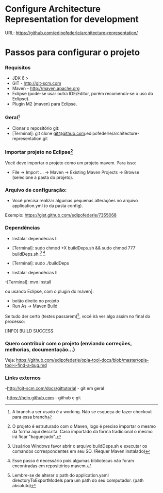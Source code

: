 # Configure Architecture Representation for development

URL: https://github.com/edipofederle/architecture-representation/

# Passos para configurar o projeto

### Requisitos
 - JDK 6 >
 - GIT - http://git-scm.com
 - Maven - http://maven.apache.org
 - Eclipse (pode-se usar outra IDE/Editor, porém recomenda-se o uso do Eclipse).
 - Plugin M2 (maven) para Eclipse.
 

### Geral[^2]

 - Clonar o repositório git:
 - [Terminal]: git clone git@github.com:edipofederle/architecture-representation.git

### Importar projeto no Eclipse[^1]

 Você deve importar o projeto como um projeto mavem. Para isso:
 
 - File -> Import ... -> Maven -> Existing Maven Projects -> Browse (selecione a pasta do projeto).

### Arquivo de configuração:
 - Você precisa realizar algumas pequenas alterações no arquivo application.yml (o da pasta config).
 
 <script src="https://gist.github.com/edipofederle/7355068.js"></script>
 
   Exemplo: https://gist.github.com/edipofederle/7355068

### Dependências

 - Instalar dependêcias I:
  - [Terminal]: sudo chmod +X buildDeps.sh && sudo chmod 777 buildDeps.sh [^3] [^4]
  - [Terminal]: sudo ./buildDeps
  
 - Instalar dependêcias II
 
  -[Terminal]: mvn install


  ou usando Eclipse, com o plugin do maven]: 

   * botão direito no projeto
   * Run As -> Maven Build

  Se tudo der certo (testes passarem)[^5], você irá ver algo assim no final do processo:
  
  [INFO] BUILD SUCCESS
  
  
### Quero contribuir com o projeto (enviando correções, melhorias, documentação...)
  
 Veja: <https://github.com/edipofederle/opla-tool-docs/blob/master/opla-tool-i-find-a-bug.md>
  
  
### Links externos
-http://git-scm.com/docs/gittutorial - git em geral

-https://help.github.com - github e git
    
    
  
  
[^1]: O projeto é estruturado com o Maven, logo é preciso importar o mesmo da forma aqui descrita. Caso importado da forma
tradicional o mesmo irá ficar "bagunçado". 

[^2]: A branch a ser usado é a working. Não se esqueça de fazer checkout para essa branch

[^3]: Usuários Windows favor abrir o arquivo buildDeps.sh e executar os comandos correspondentes em seu SO. (Requer Maven instalado)

[^4]: Esse passo é necessário pois algumas bibliotecas não foram encontradas em repositórios mavem.

[^5]: Lembre-se de alterar o path do application.yaml directoryToExportModels para um path do seu computador. (path absoluto)
